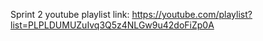 Sprint 2 youtube playlist link: https://youtube.com/playlist?list=PLPLDUMUZuIvq3Q5z4NLGw9u42doFiZp0A

